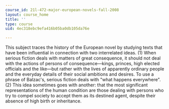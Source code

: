 ```yaml
---
course_id: 21l-472-major-european-novels-fall-2008
layout: course_home
title: ''
type: course
uid: 4ec318ebc9efa416b05ba0db105da76e

---
```

This subject traces the history of the European novel by studying texts that have been influential in connection with two interrelated ideas. (1) When serious fiction deals with matters of great consequence, it should not deal with the actions of persons of consequence—kings, princes, high elected officials and the like—but rather with the lives of apparently ordinary people and the everyday details of their social ambitions and desires. To use a phrase of Balzac's, serious fiction deals with "what happens everywhere". (2) This idea sometimes goes with another: that the most significant representations of the human condition are those dealing with persons who try to compel society to accept them as its destined agent, despite their absence of high birth or inheritance.
